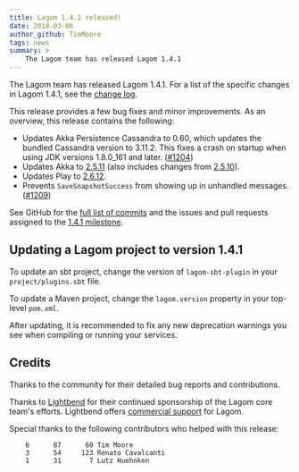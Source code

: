 ```yaml
---
title: Lagom 1.4.1 released!
date: 2018-03-06
author_github: TimMoore
tags: news
summary: >
    The Lagom team has released Lagom 1.4.1
---
```


The Lagom team has released Lagom 1.4.1. For a list of the specific changes in Lagom 1.4.1, see the [change log](/changelog.html).

This release provides a few bug fixes and minor improvements. As an overview, this release contains the following:

- Updates Akka Persistence Cassandra to 0.60, which updates the bundled Cassandra version to 3.11.2. This fixes a crash on startup when using JDK versions 1.8.0_161 and later. ([#1204](https://github.com/lagom/lagom/issues/1204))
- Updates Akka to [2.5.11](https://akka.io/blog/news/2018/02/28/akka-2.5.11-released) (also includes changes from [2.5.10](https://akka.io/blog/news/2018/02/23/akka-2.5.10-released)).
- Updates Play to [2.6.12](https://blog.playframework.com/play-2-6-12-released/).
- Prevents `SaveSnapshotSuccess` from showing up in unhandled messages. ([#1209](https://github.com/lagom/lagom/issues/1209))

See GitHub for the [full list of commits](https://github.com/lagom/lagom/compare/1.4.0...1.4.1) and the issues and pull requests assigned to the [1.4.1 milestone](https://github.com/lagom/lagom/milestone/27?closed=1).


## Updating a Lagom project to version 1.4.1

To update an sbt project, change the version of `lagom-sbt-plugin` in your `project/plugins.sbt` file.

To update a Maven project, change the `lagom.version` property in your top-level `pom.xml`.

After updating, it is recommended to fix any new deprecation warnings you see when compiling or running your services.


## Credits

Thanks to the community for their detailed bug reports and contributions.

Thanks to [Lightbend](https://www.lightbend.com) for their continued sponsorship of the Lagom core team's efforts. Lightbend offers [commercial support](https://www.lightbend.com/subscription) for Lagom.

Special thanks to the following contributors who helped with this release:

```
    6      87      60 Tim Moore
    3      54     123 Renato Cavalcanti
    1      31       7 Lutz Huehnken
```
